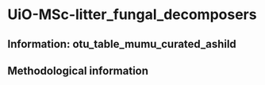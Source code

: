 # UiO-MSc-litter_fungal_decomposers

## Information: otu_table_mumu_curated_ashild
## Methodological information


